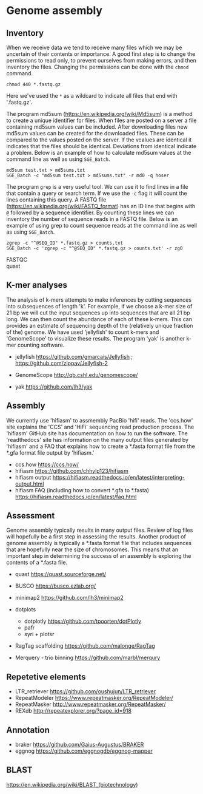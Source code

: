 # Genome assembly


## Inventory

When we receive data we tend to receive many files which we may be uncertain of their contents or importance.
A good first step is to change the permissions to read only, to prevent ourselves from making errors, and then inventory the files.
Changing the permissions can be done with the `chmod` command.


```
chmod 440 *.fastq.gz
```

Here we've used the `*` as a wildcard to indicate all files that end with '.fastq.gz'.


The program md5sum (https://en.wikipedia.org/wiki/Md5sum) is a method to create a unique identifier for files.
When files are posted on a server a file containing md5sum values can be included.
After downloading files new md5sum values can be created for the downloaded files.
These can be compared to the values posted on the server.
If the vcalues are identical it indicates that the files should be identical.
Deviations from identical indicate a problem.
Below is an example of how to calculate md5sum values at the command line as well as using `SGE_Batch`.


```
md5sum test.txt > md5sums.txt
SGE_Batch -c "md5sum test.txt > md5sums.txt" -r md0 -q hoser
```


The program `grep` is a very useful tool.
We can use it to find lines in a file that contain a query or search term.
If we use the `-c` flag it will count the lines containing this query.
A FASTQ file (https://en.wikipedia.org/wiki/FASTQ_format) has an ID line that begins with `@` followed by a sequence identifier.
By counting these lines we can inventory the number of sequence reads in a FASTQ file.
Below is an example of using grep to count sequence reads at the command line as well as using `SGE_Batch`.


```
zgrep -c "^@SEQ_ID" *.fastq.gz > counts.txt
SGE_Batch -c 'zgrep -c "^@SEQ_ID" *.fastq.gz > counts.txt' -r zg0
```

FASTQC    
quast    


## K-mer analyses

The analysis of k-mers attempts to make inferences by cutting sequences into subsequences of length 'k'.
For example, if we choose a k-mer size of 21 bp we will cut the input sequences up into sequences that are all 21 bp long.
We can then count the abundance of each of these k-mers.
This can provides an estimate of sequencing depth of the (relatively unique fraction of the) genome.
We have used 'jellyfish' to count k-mers and 'GenomeScope' to visualize these results.
The program 'yak' is another k-mer counting software.


- jellyfish https://github.com/gmarcais/Jellyfish ; https://github.com/zippav/Jellyfish-2
- GenomeScope http://qb.cshl.edu/genomescope/

- yak https://github.com/lh3/yak


## Assembly

We currently use 'hifiasm' to assmembly PacBio 'hifi' reads.
The 'ccs.how' site explains the 'CCS' and 'HiFi' sequencing read production process.
The 'hifiasm' GitHub site has documentation on how to run the software.
The 'readthedocs' site has information on the many output files generated by 'hifiasm' and a FAQ that explains how to create a \*.fasta format file from the \*.gfa format file output by 'hifiasm.'

- ccs.how https://ccs.how/
- hifiasm https://github.com/chhylp123/hifiasm
- hifiasm output https://hifiasm.readthedocs.io/en/latest/interpreting-output.html
- hifiasm FAQ (including how to convert *.gfa to *.fasta) https://hifiasm.readthedocs.io/en/latest/faq.html


## Assessment

Genome assembly typically results in many output files.
Review of log files will hopefully be a first step in assessing the results.
Another product of genome assembly is typically a \*.fasta format file that includes sequences that are hopefully near the size of chromosomes.
This means that an important step in determining the success of an assembly is exploring the contents of a \*.fasta file. 

- quast https://quast.sourceforge.net/
- BUSCO https://busco.ezlab.org/
- minimap2 https://github.com/lh3/minimap2
- dotplots
  - dotplotly https://github.com/tpoorten/dotPlotly
  - pafr
  - syri + plotsr

- RagTag scaffolding https://github.com/malonge/RagTag
- Merquery - trio binning https://github.com/marbl/merqury


## Repetetive elements

- LTR_retriever https://github.com/oushujun/LTR_retriever
- RepeatModeler https://www.repeatmasker.org/RepeatModeler/
- RepeatMasker http://www.repeatmasker.org/RepeatMasker/
- REXdb http://repeatexplorer.org/?page_id=918


## Annotation

- braker https://github.com/Gaius-Augustus/BRAKER
- eggnog https://github.com/eggnogdb/eggnog-mapper


## BLAST

https://en.wikipedia.org/wiki/BLAST_(biotechnology)



